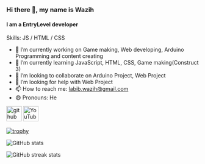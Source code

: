 ### Hi there 👋, my name is Wazih
#### I am a EntryLevel developer


Skills:  JS / HTML / CSS

- 🔭 I’m currently working on Game making, Web developing, Arduino Programming and content creating 
- 🌱 I’m currently learning JavaScript, HTML, CSS, Game making(Construct 3)  
- 👯 I’m looking to collaborate on Arduino Project, Web Project 
- 🤔 I’m looking for help with Web Project 
- 📫 How to reach me: labib.wazih@gmail.com 
- 😄 Pronouns: He 


[<img src='https://cdn.jsdelivr.net/npm/simple-icons@3.0.1/icons/github.svg' alt='github' height='40'>](https://github.com/labibwazih)  [<img src='https://cdn.jsdelivr.net/npm/simple-icons@3.0.1/icons/youtube.svg' alt='YouTube' height='40'>](https://www.youtube.com/channel/@wazihtv)  

[![trophy](https://github-profile-trophy.vercel.app/?username=labibwazih)](https://github.com/ryo-ma/github-profile-trophy)

![GitHub stats](https://github-readme-stats.vercel.app/api?username=labibwazih&show_icons=true)  

![GitHub streak stats](https://streak-stats.demolab.com/?user=labibwazih)  







